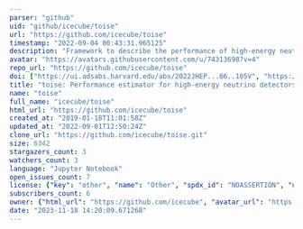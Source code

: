 ```yaml
---
parser: "github"
uid: "github/icecube/toise"
url: "https://github.com/icecube/toise"
timestamp: "2022-09-04 00:43:31.965125"
description: "Framework to describe the performance of high-energy neutrino detectors"
avatar: "https://avatars.githubusercontent.com/u/74313698?v=4"
repo_url: "https://github.com/icecube/toise"
doi: ["https://ui.adsabs.harvard.edu/abs/2022JHEP...06..105V", "https://ui.adsabs.harvard.edu/abs/2022arXiv220211120V", "https://ui.adsabs.harvard.edu/abs/2022ascl.soft08024V/abstract"]
title: "toise: Performance estimator for high-energy neutrino detectors"
name: "toise"
full_name: "icecube/toise"
html_url: "https://github.com/icecube/toise"
created_at: "2019-01-18T11:01:58Z"
updated_at: "2022-09-01T12:50:24Z"
clone_url: "https://github.com/icecube/toise.git"
size: 6342
stargazers_count: 3
watchers_count: 3
language: "Jupyter Notebook"
open_issues_count: 7
license: {"key": "other", "name": "Other", "spdx_id": "NOASSERTION", "url": null, "node_id": "MDc6TGljZW5zZTA="}
subscribers_count: 6
owner: {"html_url": "https://github.com/icecube", "avatar_url": "https://avatars.githubusercontent.com/u/74313698?v=4", "login": "icecube", "type": "Organization"}
date: "2023-11-18 14:20:09.671268"
---
```

